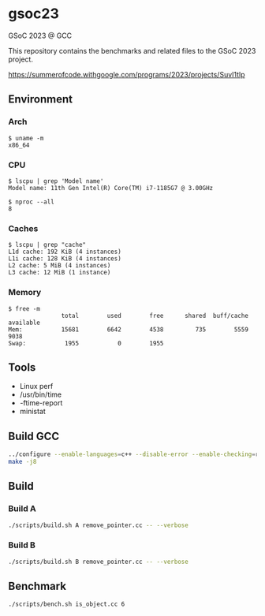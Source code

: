 # gsoc23

GSoC 2023 @ GCC

This repository contains the benchmarks and related files to the GSoC 2023 project.

https://summerofcode.withgoogle.com/programs/2023/projects/SuvI1tlp

## Environment

### Arch

```console
$ uname -m
x86_64
```

### CPU

```console
$ lscpu | grep 'Model name'
Model name: 11th Gen Intel(R) Core(TM) i7-1185G7 @ 3.00GHz

$ nproc --all
8
```

### Caches

```console
$ lscpu | grep "cache"
L1d cache: 192 KiB (4 instances)
L1i cache: 128 KiB (4 instances)
L2 cache: 5 MiB (4 instances)
L3 cache: 12 MiB (1 instance)
```

### Memory

```console
$ free -m
               total        used        free      shared  buff/cache   available
Mem:           15681        6642        4538         735        5559        9038
Swap:           1955           0        1955
```

## Tools

* Linux perf
* /usr/bin/time
* -ftime-report
* ministat

## Build GCC

```bash
../configure --enable-languages=c++ --disable-error --enable-checking=release --disable-bootstrap
make -j8
```

## Build

### Build A

```bash
./scripts/build.sh A remove_pointer.cc -- --verbose
```

### Build B

```bash
./scripts/build.sh B remove_pointer.cc -- --verbose
```

## Benchmark

```bash
./scripts/bench.sh is_object.cc 6
```
